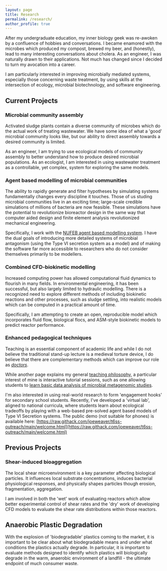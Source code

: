 ```yaml
---
layout: page
title: Research 
permalink: /research/
author_profile: true
---
```


After my undergraduate education, my inner biology geek was re-awoken by a confluence of hobbies and conversations. I became enamored with the microbes which produced my compost, brewed my beer, and (honestly), lead to many interesting conversations about cholera. As an engineer, I was naturally drawn to their applications.  Not much has changed since I decided to turn my avocation into a career.

I am particularly interested in improving microbially mediated systems, especially those concerning waste treatment, by using skills at the intersection of ecology, microbial biotechnology, and software engineering.

## Current Projects
###  Microbial community assembly
Activated sludge plants contain a diverse community of microbes which do the actual work of treating wastewater. We have some idea of what a 'good' microbial community looks like, but our ability to direct assembly towards a desired community is limited. 


As an engineer, I am trying to use ecological models of community assembly to better understand how to produce desired microbial populations. As an ecologist, I am interested in using wastewater treatment as a controllable, yet complex, system for exploring the same models.

### Agent based modelling of microbial communities
The ability to rapidly generate and filter hypotheses by simulating systems fundamentally changes every discipline it touches. Those of us studing microbial communities live in an exciting time; large-scale credible simulations of millions of bacteria are now feasible. These simulations have the potential to revolutionize bioreactor design in the same way that computer aided design and finite element analysis revolutionized mechanical engineering.

Specifically, I work with the [NUFEB agent based modelling system](https://journals.plos.org/ploscompbiol/article?id=10.1371/journal.pcbi.1007125). I have the dual goals of introducing more detailed systems of microbial antagonism (using the Type VI secretion system as a model) and of making the software far more accessible to researchers who do not consider themselves primarily to be modellers.

### Combined CFD-biokinetic modelling
Increased computing power has allowed computational fluid dynamics to flourish in many fields. In environmental engineering, it has been successful, but also largely limited to hydraulic modelling. There is a recognized need to explore different methods of including biokinetic reactions and other processes, such as sludge settling, into realistic models which can be computed in a practical amount of time.

Specifically, I am attempting to create an open, reproducible model which incorporates fluid flow, biological flocs, and ASM-style biokinetic models to predict reactor performance.

### Enhanced pedagogical techniques
Teaching is an essential component of academic life and while I do not believe the traditional stand-up lecture is a medieval torture device, I do believe that there are complementary methods which can improve our role as [*doctors*](https://en.wiktionary.org/wiki/doctor#Etymology).

While another page explains my general [teaching philosophy](/teaching), a particular interest of mine is interactive tutorial sessions, such as one allowing students to [learn basic data analysis of microbial metagenomic studies](https://github.com/joeweaver/get_to_know_phyloseq).

I'm also interested in using real-world research to form 'engagement hooks' for secondary school students. Recently, I've developed a 'virtual lab', aligned to national curricula, where students learn about ecological tradeoffs by playing with a web-based pre-solved agent based models of Type VI Secretion systems. The public demo (not suitable for phones) is available here: [https://raw.githack.com/joeweaver/t6ss-outreach/main/welcome.html](https://raw.githack.com/joeweaver/t6ss-outreach/main/welcome.html)

## Previous Projects
### Shear-induced bioaggregation 
The local shear microenvironment is a key parameter affecting biological particles. It influences local substrate concentrations, induces bacterial physiological responses, and physically shapes particles though erosion, fragmentation, aggregation.

I am involved in both the 'wet' work of evaluating reactors which allow better experimental control of shear rates and the 'dry' work of developing CFD models to evaluate the shear rate distributions within those reactors.

## Anaerobic Plastic Degradation
With the explosion of 'biodegradable' plastics coming to the market, it is important to be clear about what biodegradable means and under what conditions the plastics actually degrade. In particular, it is important to evaluate methods designed to identify which plastics will biologically degrade in the warm, anaerobic environment of a landfill - the ultimate endpoint of much consumer waste.
